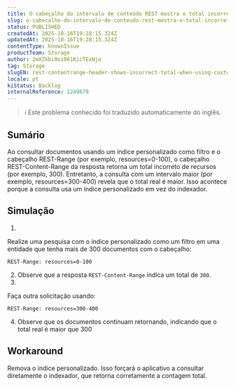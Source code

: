 ```yaml
---
title: O cabeçalho do intervalo de conteúdo REST mostra o total incorreto ao usar o índice personalizado na entidade
slug: o-cabecalho-do-intervalo-de-conteudo-rest-mostra-o-total-incorreto-ao-usar-o-indice-personalizado-na-entidade
status: PUBLISHED
createdAt: 2025-10-16T19:28:15.324Z
updatedAt: 2025-10-16T19:28:15.324Z
contentType: knownIssue
productTeam: Storage
author: 2mXZkbi0oi061KicTExNjo
tag: Storage
slugEN: rest-contentrange-header-shows-incorrect-total-when-using-custom-index-on-entity
locale: pt
kiStatus: Backlog
internalReference: 1249679
---
```


>ℹ️ Este problema conhecido foi traduzido automaticamente do inglês.

## Sumário


Ao consultar documentos usando um índice personalizado como filtro e o cabeçalho REST-Range (por exemplo, resources=0-100), o cabeçalho REST-Content-Range da resposta retorna um total incorreto de recursos (por exemplo, 300). Entretanto, a consulta com um intervalo maior (por exemplo, resources=300-400) revela que o total real é maior. Isso acontece porque a consulta usa um índice personalizado em vez do indexador.
## Simulação



1.

Realize uma pesquisa com o índice personalizado como um filtro em uma entidade que tenha mais de 300 documentos com o cabeçalho:

    REST-Range: resources=0-100

2. Observe que a resposta `REST-Content-Range` indica um total de `300`.
3.

Faça outra solicitação usando:

    REST-Range: resources=300-400

4. Observe que os documentos continuam retornando, indicando que o total real é maior que 300
## Workaround


Remova o índice personalizado. Isso forçará o aplicativo a consultar diretamente o indexador, que retorna corretamente a contagem total.


